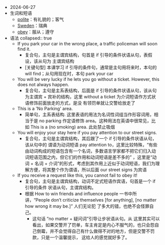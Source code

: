 - 2024-06-27
- 生词和短语
	- [polite](https://dictionary.cambridge.org/zhs/%E8%AF%8D%E5%85%B8/%E8%8B%B1%E8%AF%AD-%E6%B1%89%E8%AF%AD-%E7%AE%80%E4%BD%93/polite)：有礼貌的；客气
	- [Sweden](https://dictionary.cambridge.org/zhs/%E8%AF%8D%E5%85%B8/%E8%8B%B1%E8%AF%AD-%E6%B1%89%E8%AF%AD-%E7%AE%80%E4%BD%93/sweden?q=Sweden)：瑞典
	- [obey](https://dictionary.cambridge.org/zhs/%E8%AF%8D%E5%85%B8/%E8%8B%B1%E8%AF%AD-%E6%B1%89%E8%AF%AD-%E7%AE%80%E4%BD%93/obey)：服从；遵守
- 语法
  collapsed:: true
	- If you park your car in the wrong place, a traffic policeman will soon find it.
		- 复合句，主句是主谓宾结构，句首是 if 引导的条件状语从句，表假设，该从句为 主谓宾结构
		- [关键句型] 本课学习 if 引导的条件句，通常是主句用将来时，本句的 will find；从句用现在时，本句 park your car
	- You will be very lucky if he lets you go without a ticket. However, this does not always happen.
		- 复合句，主句是主系表结构，后面是 if 引导的条件状语从句，该从句为主谓宾 + 宾补的结构，这里 without a ticket 为介词短语作方式状语修饰前面放走的方式，是没 有领罚单就让交警给放走了
	- This is a 'No Parking' area.
		- 简单句，主系表结构. 这里表语的用法为名词性词组当作形容词用，相当于是 no parking 作定语修饰 area。这种用法在英语中很常见，比如 This is a (no smoking) area. 此处禁止吸烟
	- You will enjoy your stay here if you pay attention to our street signs.
		- 复合句，主句是主谓宾结构，其后跟了一个 if 引导的条件状语从句，该从句中的
		  谓语为动词短语 pay attention to，这里比较特殊，“有些由动词构成的短语包含有一个名词，多数语言学家都不把它们归入动词短语范围之内，但它们的作用和动词短语是差不多的” ，这里是“动词 + 名词 + 介词”的形式，考虑到其作用上近似于动词短语，我们为理解方便，将其整个作为谓语，所以后面 our street signs 为宾语
	- If you receive a request like this, you cannot fail to obey it!
		- 复合句，主句是主谓宾结构，动词不定式短语作宾语，句首是一个 if 引导的条件 状语从句，主谓宾结构。
		- 根据 How to win friends and influence people 一书中所讲，“People don’t criticize themselves [for anything], [no matter how wrong it may be.]” 人们无论犯 了多大的错，也绝不会怪罪自己。
			- 这句话 “no matter + 疑问词”引导让步状语从句。从 这里其实可以看出，如果交警开了罚单，车主肯定是内心不服气的，也只会怨自己倒霉，并不会觉得自己有什么做得不对的地方，但是交警不罚款，只是一个温馨提示， 这给人的感觉就好多了。